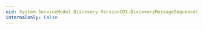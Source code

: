 ```yaml
---
uid: System.ServiceModel.Discovery.VersionCD1.DiscoveryMessageSequenceCD1.WriteXml(System.Xml.XmlWriter)
internalonly: False
---
```

